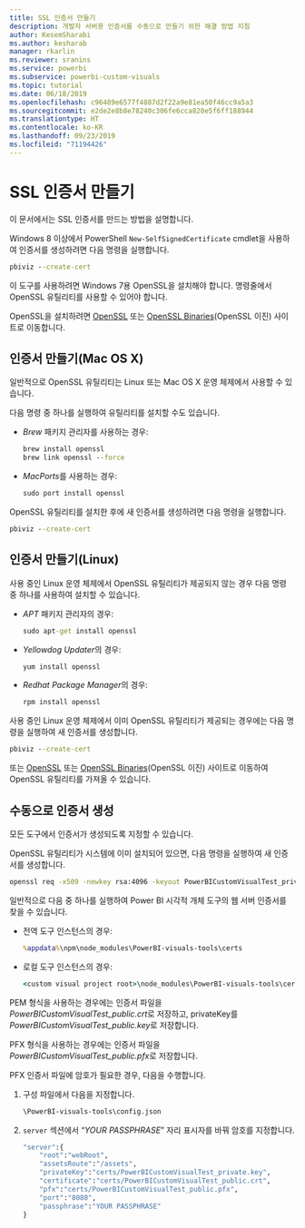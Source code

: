 ```yaml
---
title: SSL 인증서 만들기
description: 개발자 서버용 인증서를 수동으로 만들기 위한 해결 방법 지침
author: KesemSharabi
ms.author: kesharab
manager: rkarlin
ms.reviewer: sranins
ms.service: powerbi
ms.subservice: powerbi-custom-visuals
ms.topic: tutorial
ms.date: 06/18/2019
ms.openlocfilehash: c96489e6577f4887d2f22a9e81ea50f46cc9a5a3
ms.sourcegitcommit: e2de2e8b8e78240c306fe6cca820e5f6ff188944
ms.translationtype: HT
ms.contentlocale: ko-KR
ms.lasthandoff: 09/23/2019
ms.locfileid: "71194426"
---
```

# <a name="create-an-ssl-certificate"></a>SSL 인증서 만들기

이 문서에서는 SSL 인증서를 만드는 방법을 설명합니다.

Windows 8 이상에서 PowerShell `New-SelfSignedCertificate` cmdlet을 사용하여 인증서를 생성하려면 다음 명령을 실행합니다.

```cmd
pbiviz --create-cert
```

이 도구를 사용하려면 Windows 7용 OpenSSL을 설치해야 합니다. 명령줄에서 OpenSSL 유틸리티를 사용할 수 있어야 합니다.

OpenSSL을 설치하려면 [OpenSSL](https://www.openssl.org) 또는 [OpenSSL Binaries](https://wiki.openssl.org/index.php/Binaries)(OpenSSL 이진) 사이트로 이동합니다.



## <a name="create-a-certificate-mac-os-x"></a>인증서 만들기(Mac OS X)

일반적으로 OpenSSL 유틸리티는 Linux 또는 Mac OS X 운영 체제에서 사용할 수 있습니다.

다음 명령 중 하나를 실행하여 유틸리티를 설치할 수도 있습니다.
* *Brew* 패키지 관리자를 사용하는 경우:

    ```cmd
    brew install openssl
    brew link openssl --force
    ```

* *MacPorts*를 사용하는 경우:

    ```cmd
    sudo port install openssl
    ```

OpenSSL 유틸리티를 설치한 후에 새 인증서를 생성하려면 다음 명령을 실행합니다.

```cmd
pbiviz --create-cert
```

## <a name="create-a-certificate-linux"></a>인증서 만들기(Linux)

사용 중인 Linux 운영 체제에서 OpenSSL 유틸리티가 제공되지 않는 경우 다음 명령 중 하나를 사용하여 설치할 수 있습니다.

* *APT* 패키지 관리자의 경우:

    ```cmd
    sudo apt-get install openssl
    ```

* *Yellowdog Updater*의 경우:

    ```cmd
    yum install openssl
    ```

* *Redhat Package Manager*의 경우:

    ```cmd
    rpm install openssl
    ```

사용 중인 Linux 운영 체제에서 이미 OpenSSL 유틸리티가 제공되는 경우에는 다음 명령을 실행하여 새 인증서를 생성합니다.

```cmd
pbiviz --create-cert
```

또는 [OpenSSL](https://www.openssl.org) 또는 [OpenSSL Binaries](https://wiki.openssl.org/index.php/Binaries)(OpenSSL 이진) 사이트로 이동하여 OpenSSL 유틸리티를 가져올 수 있습니다.

## <a name="generate-the-certificate-manually"></a>수동으로 인증서 생성

모든 도구에서 인증서가 생성되도록 지정할 수 있습니다.

OpenSSL 유틸리티가 시스템에 이미 설치되어 있으면, 다음 명령을 실행하여 새 인증서를 생성합니다.

```cmd
openssl req -x509 -newkey rsa:4096 -keyout PowerBICustomVisualTest_private.key -out PowerBICustomVisualTest_public.crt -days 365
```

일반적으로 다음 중 하나를 실행하여 Power BI 시각적 개체 도구의 웹 서버 인증서를 찾을 수 있습니다.

* 전역 도구 인스턴스의 경우:

    ```cmd
    %appdata%\npm\node_modules\PowerBI-visuals-tools\certs
    ```

* 로컬 도구 인스턴스의 경우:

    ```cmd
    <custom visual project root>\node_modules\PowerBI-visuals-tools\certs
    ```

PEM 형식을 사용하는 경우에는 인증서 파일을 *PowerBICustomVisualTest_public.crt*로 저장하고, privateKey를 *PowerBICustomVisualTest_public.key*로 저장합니다.

PFX 형식을 사용하는 경우에는 인증서 파일을 *PowerBICustomVisualTest_public.pfx*로 저장합니다.

PFX 인증서 파일에 암호가 필요한 경우, 다음을 수행합니다.
1. 구성 파일에서 다음을 지정합니다.

    ```cmd
    \PowerBI-visuals-tools\config.json
    ```

1. `server` 섹션에서 “*YOUR PASSPHRASE*” 자리 표시자를 바꿔 암호를 지정합니다.

    ```cmd
    "server":{
        "root":"webRoot",
        "assetsRoute":"/assets",
        "privateKey":"certs/PowerBICustomVisualTest_private.key",
        "certificate":"certs/PowerBICustomVisualTest_public.crt",
        "pfx":"certs/PowerBICustomVisualTest_public.pfx",
        "port":"8080",
        "passphrase":"YOUR PASSPHRASE"
    }
    ```
